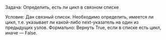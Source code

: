 Задача: Определить, есть ли цикл в связном списке

 Условие:
Дан связный список. Необходимо определить, имеется ли цикл, т.е. указывает ли какой-либо next-указатель на один из предыдущих узлов.
Формально:
Вернуть True, если в списке есть цикл, иначе — False.
